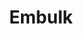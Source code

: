 ---
codehost: https://github.com/https://github.com/embulk/embulk
logohandle: embulk
sort: embulk
title: Embulk
website: https://www.embulk.org/
---